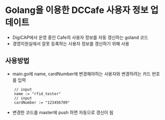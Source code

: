 # Golang을 이용한 DCCafe 사용자 정보 업데이트

- DigiCAP에서 운영 중인 Cafe의 사용자 정보를 자동 갱신하는 goland 코드
- 경영지원실에서 잘못 등록하는 사용자 정보를 갱신하기 위해 사용

## 사용방법

- main.go에 name, cardNumber에 변경해야하는 사용자와 변경하려는 카드 번호를 입력

```
	// input
	name := "rfid_tester"
	// input
	cardNumber := "123456789"
```

- 변경한 코드를 master에 push 하면 자동으로 갱신이 됨
